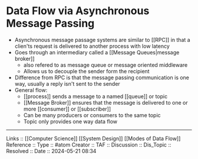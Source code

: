 # Data Flow via Asynchronous Message Passing

- Asynchronous message passage systems are similar to [[RPC]] in that a clien'ts request is delivered to another process with low latency
- Goes through an intermediary called a [[Message Queues|message broker]]
	- also refered to as message queue or message oriented middleware
	- Allows us to decouple the sender form the recipient
- Difference from RPC is that the message passing communication is one way, usually a reply isn't sent to the sender
- General flow:
	- [[process]] sends a message to a named [[queue]] or topic
	- [[Message Broker]] ensures that the message is delivered to one or more [[consumer]] or [[subscriber]]
	- Can be many producers or consumers to the same topic
	- Topic only provides one way data flow
---
Links :: [[Computer Science]] [[System Design]] [[Modes of Data Flow]]
Reference ::
Type :: #atom
Creator ::
TAF ::
Discussion ::
Dis_Topic :: 
Resolved ::
Date :: 2024-05-21 08:34
